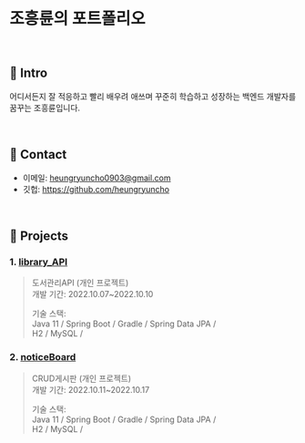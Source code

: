 # 조흥륜의 포트폴리오


</br>

## :pushpin: Intro
어디서든지 잘 적응하고 빨리 배우려 애쓰며 꾸준히 학습하고 성장하는 백엔드 개발자를 꿈꾸는  조흥륜입니다.

</br>

## :pushpin: Contact
- 이메일: heungryuncho0903@gmail.com
- 깃헙: https://github.com/heungryuncho

</br>

## :pushpin: Projects
### 1. [library_API](https://github.com/heungryuncho/library_API)
>도서관리API (개인 프로젝트)  
>개발 기간: 2022.10.07~2022.10.10
>  
>기술 스택:  
>Java 11 / Spring Boot / Gradle / Spring Data JPA /  
>H2 / MySQL /
>  

### 2. [noticeBoard](https://github.com/heungryuncho/noticeBoard)
>CRUD게시판 (개인 프로젝트)  
>개발 기간: 2022.10.11~2022.10.17
>  
>기술 스택:  
>Java 11 / Spring Boot / Gradle / Spring Data JPA /  
>H2 / MySQL /
>  
